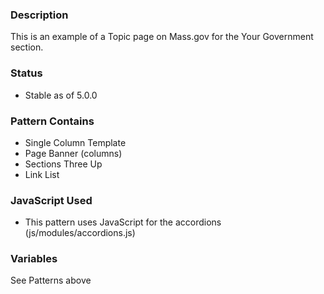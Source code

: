 ### Description
This is an example of a Topic page on Mass.gov for the Your Government section.

### Status
* Stable as of 5.0.0

### Pattern Contains
* Single Column Template
* Page Banner (columns)
* Sections Three Up
* Link List

### JavaScript Used
* This pattern uses JavaScript for the accordions (js/modules/accordions.js)

### Variables
See Patterns above

